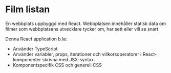 # Film listan

En webbplats uppbyggd med React. Webbplatsen innehåller statisk data om filmer som webbplatsens utvecklare tycker om, har sett eller vill se snart

Denna React application b.la:
- Använder TypeScript
- Använder variabler, props, iterationer och villkorsoperatorer i React-komponenter skrivna med JSX-syntax.
- Komponentspecifik CSS och generell CSS
